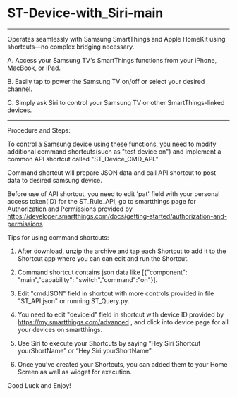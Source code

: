 # ST-Device-with_Siri-main

---

Operates seamlessly with Samsung SmartThings and Apple HomeKit using shortcuts—no complex bridging necessary.

A. Access your Samsung TV's SmartThings functions from your iPhone, MacBook, or iPad.

B. Easily tap to power the Samsung TV on/off or select your desired channel.

C. Simply ask Siri to control your Samsung TV or other SmartThings-linked devices.

---



Procedure and Steps:

To control a Samsung device using these functions, you need to modify additional command shortcuts(such as "test device on") and implement a common API shortcut called "ST_Device_CMD_API."

Command shortcut will prepare JSON data and call API shortcut to post data to desired samsung device.

Before use of API shortcut, you need to edit 'pat' field with your personal access token(ID) for the ST_Rule_API,
go to smartthings page for Authorization and Permissions provided by https://developer.smartthings.com/docs/getting-started/authorization-and-permissions




Tips for using command shortcuts:

1. After download, unzip the archive and tap each Shortcut to add it to the Shortcut app where you can can edit and run the Shortcut.

2. Command shortcut contains json data like [{"component": "main","capability": "switch","command":"on"}].

3. Edit "cmdJSON" field in shortcut with more controls provided in file "ST_API.json" or running ST_Query.py.

4. You need to edit "deviceid" field in shortcut with device ID provided by https://my.smartthings.com/advanced
, and click into device page for all your devices on smartthings.

5. Use Siri to execute your Shortcuts by saying “Hey Siri Shortcut yourShortName” or “Hey Siri yourShortName”

6. Once you’ve created your Shortcuts, you can added them to your Home Screen as well as widget for execution. 


Good Luck and Enjoy!
